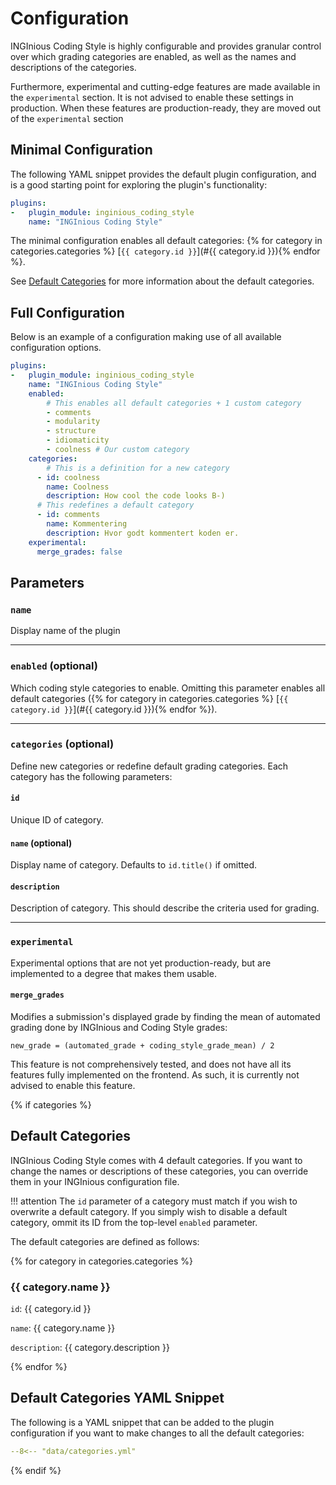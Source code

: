 # Configuration

INGInious Coding Style is highly configurable and provides granular control over which grading categories are enabled, as well as the names and descriptions of the categories.

Furthermore, experimental and cutting-edge features are made available in the `experimental` section. It is not advised to enable these settings in production. When these features are production-ready, they are moved out of the `experimental` section

## Minimal Configuration

The following YAML snippet provides the default plugin configuration, and is a good starting point for exploring the plugin's functionality:

```YAML
plugins: 
-   plugin_module: inginious_coding_style
    name: "INGInious Coding Style"
```

The minimal configuration enables all default categories:
{% for category in categories.categories %} 
[`{{ category.id }}`](#{{ category.id }}){% endfor %}.

See [Default Categories](#default-categories) for more information about the default categories.

## Full Configuration

Below is an example of a configuration making use of all available configuration options.

```YAML
plugins: 
-   plugin_module: inginious_coding_style
    name: "INGInious Coding Style"
    enabled:
        # This enables all default categories + 1 custom category
        - comments
        - modularity
        - structure
        - idiomaticity
        - coolness # Our custom category
    categories:
        # This is a definition for a new category
      - id: coolness
        name: Coolness
        description: How cool the code looks B-)
      # This redefines a default category
      - id: comments
        name: Kommentering
        description: Hvor godt kommentert koden er.
    experimental:
      merge_grades: false
```

## Parameters

### `name`

Display name of the plugin

---

### `enabled` (optional)

Which coding style categories to enable. Omitting this parameter enables all default categories ({% for category in categories.categories %} 
[`{{ category.id }}`](#{{ category.id }}){% endfor %}).

---

### `categories` (optional)

Define new categories or redefine default grading categories. Each category has the following parameters:

#### `id`

Unique ID of category.

#### `name` (optional)

Display name of category. Defaults to `id.title()` if omitted.

#### `description`

Description of category. This should describe the criteria used for grading.

---

### `experimental`

Experimental options that are not yet production-ready, but are implemented to a degree that makes them usable.

#### `merge_grades`

Modifies a submission's displayed grade by finding the mean of automated grading done by INGInious and Coding Style grades:

`new_grade = (automated_grade + coding_style_grade_mean) / 2`

This feature is not comprehensively tested, and does not have all its features fully implemented on the frontend. As such, it is currently not advised to enable this feature.

<!-- Only display this section if we have generated data/categories.yml -->
{% if categories %}

## Default Categories

INGInious Coding Style comes with 4 default categories. If you want to change the names or descriptions of these categories, you can override them in your INGInious configuration file.

!!! attention
    The `id` parameter of a category must match if you wish to overwrite a default category. If you simply wish to disable a default category, ommit its ID from the top-level `enabled` parameter.

The default categories are defined as follows:

{% for category in categories.categories %}

### {{ category.name }}

`id`: {{ category.id }}

`name`: {{ category.name }}

`description`: {{ category.description }}

{% endfor %}

## Default Categories YAML Snippet

The following is a YAML snippet that can be added to the plugin configuration if you want to make changes to all the default categories:

```YAML
--8<-- "data/categories.yml"
```

{% endif %}
